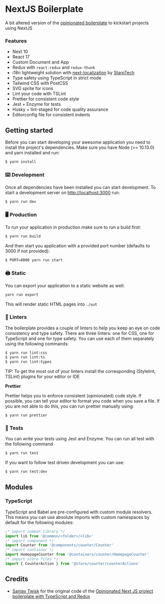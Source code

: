 # NextJS Boilerplate

A bit altered version of the [opinionated boilerplate](https://github.com/sanjaytwisk/nextjs-ts) to kickstart projects using NextJS

### Features
- Next 10
- React 17
- Custom Document and App
- Redux with `react-redux` and `redux-thunk`
- i18n lightweight solution with [next-localization](https://github.com/StarpTech/next-localization) by [StarpTech](https://github.com/StarpTech)
- Type safety using TypeScript in strict mode
- Tailwind CSS with PostCSS
- SVG sprite for icons
- Lint your code with TSLint
- Prettier for consistent code style
- Jest + Enzyme for tests
- Husky + lint-staged for code quality assurance
- Editorconfig file for consistent indents

## Getting started

Before you can start developing your awesome application you need to install the project's dependencies. Make sure you have Node (>= 10.13.0) and yarn installed and run:

```sh
$ yarn install
```

### ⌨️ Development

Once all dependencies have been installed you can start development. To start a development server on [http://localhost:3000](http://localhost:3000) run:

```sh
$ yarn run dev
```

### 🖥 Production

To run your application in production make sure to run a build first:

```sh
$ yarn run build
```

And then start you application with a provided port number (defaults to 3000 if not provided):

```sh
$ PORT=8080 yarn run start
```

### 🖨 Static

You can export your application to a static website as well:

```sh
yarn run export
```

This will render static HTML pages into `./out`

### 🧐 Linters

The boilerplate provides a couple of linters to help you keep an eye on code consistency and type safety. There are three linters: one for CSS, one for TypeScript and one for type safety. You can use each of them separately using the following commands:

```sh
$ yarn run lint:css
$ yarn run lint:ts
$ yarn run lint:types
```

TIP: To get the most out of your linters install the corresponding (Stylelint, TSLint) plugins for your editor or IDE

**Prettier**

Prettier helps you to enforce consistent (opinionated) code style. If possible, you can tell your editor to format you code when you save a file. If you are not able to do this, you can run prettier manually using:

```sh
$ yarn run prettier
```

### 🤖 Tests

You can write your tests using Jest and Enzyme. You can run all test with the following command

```sh
$ yarn run test
```

If you want to follow test driven development you can use:

```sh
$ yarn run test:dev
```

## Modules

### TypeScript

TypeScript and Babel are pre-configured with custom module resolvers.
This means you can use absolute imports with custom namespaces by default for the following modules:

```js
/* import common library */
import lib from '@common/<folder>/<lib>'
/* import component */
import Counter from '@components/counter/Counter'
/* import container */
import HomepageCounter from '@containers/counter/HomepageCounter'
/* import store files */
import { CounterAction } from '@store/counter/counterActions'
```

## Credits
- [Sanjay Twisk](https://github.com/sanjaytwisk) for the original code of the [Opinionated Next JS project boilerplate with TypeScript and Redux](https://github.com/sanjaytwisk/nextjs-ts)
